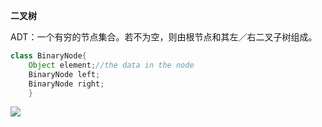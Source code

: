 **二叉树**

ADT：一个有穷的节点集合。若不为空，则由根节点和其左／右二叉子树组成。

```java
class BinaryNode{
    Object element;//the data in the node
    BinaryNode left;
    BinaryNode right;
    }
```

![](http://p.blog.csdn.net/images/p_blog_csdn_net/manesking/1.JPG)



